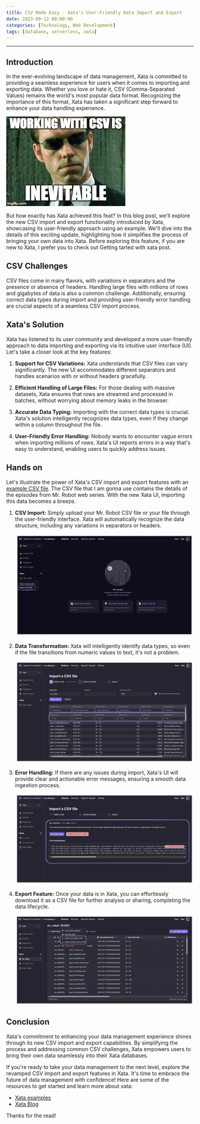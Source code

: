 ```yaml
---
title: CSV Made Easy - Xata's User-Friendly Data Import and Export
date: 2023-09-12 00:00:00
categories: [Technology, Web Development]
tags: [database, serverless, xata]
---
```


---

## Introduction

In the ever-evolving landscape of data management, Xata is committed to providing a seamless experience for users when it comes to importing and exporting data. Whether you love or hate it, CSV (Comma-Separated Values) remains the world's most popular data format. Recognizing the importance of this format, Xata has taken a significant step forward to enhance your data handling experience.

![CSV Meme](/assets/media/csv_is_inevitable_meme.jpg)

But how exactly has Xata achieved this feat? In this blog post, we'll explore the new CSV import and export functionality introduced by Xata, showcasing its user-friendly approach using an example. We'll dive into the details of this exciting update, highlighting how it simplifies the process of bringing your own data into Xata. Before exploring this feature, if you are new to Xata, I prefer you to check out Getting tarted with xata post. 

## CSV Challenges

CSV files come in many flavors, with variations in separators and the presence or absence of headers. Handling large files with millions of rows and gigabytes of data is also a common challenge. Additionally, ensuring correct data types during import and providing user-friendly error handling are crucial aspects of a seamless CSV import process.

## Xata's Solution

Xata has listened to its user community and developed a more user-friendly approach to data importing and exporting via its intuitive user interface (UI). Let's take a closer look at the key features:

1. **Support for CSV Variations:** Xata understands that CSV files can vary significantly. The new UI accommodates different separators and handles scenarios with or without headers gracefully.

2. **Efficient Handling of Large Files:** For those dealing with massive datasets, Xata ensures that rows are streamed and processed in batches, without worrying about memory leaks in the browser.

3. **Accurate Data Typing:** Importing with the correct data types is crucial. Xata's solution intelligently recognizes data types, even if they change within a column throughout the file.

4. **User-Friendly Error Handling:** Nobody wants to encounter vague errors when importing millions of rows. Xata's UI reports errors in a way that's easy to understand, enabling users to quickly address issues.

## Hands on

Let's illustrate the power of Xata's CSV import and export features with an [example CSV file](file_url). The CSV file that I am gonna use contains the details of the episodes from Mr. Robot web series. With the new Xata UI, importing this data becomes a breeze.

1. **CSV Import:** Simply upload your Mr. Robot CSV file or your file through the user-friendly interface. Xata will automatically recognize the data structure, including any variations in separators or headers.

    ![Xata-DB-UI](/assets/media/xata-db-ui.png)

2. **Data Transformation:** Xata will intelligently identify data types, so even if the file transitions from numeric values to text, it's not a problem.

    ![Xata-CSV-import-details](/assets/media/xata-csv-import-details.png)

3. **Error Handling:** If there are any issues during import, Xata's UI will provide clear and actionable error messages, ensuring a smooth data ingestion process.

    ![Xata-CSV-import-error](/assets/media/xata-csv-import-error.png)

4. **Export Feature:** Once your data is in Xata, you can effortlessly download it as a CSV file for further analysis or sharing, completing the data lifecycle.

    ![xata-csv-export](/assets/media/xata-csv-export.png)

## Conclusion

Xata's commitment to enhancing your data management experience shines through its new CSV import and export capabilities. By simplifying the process and addressing common CSV challenges, Xata empowers users to bring their own data seamlessly into their Xata databases.

If you're ready to take your data management to the next level, explore the revamped CSV import and export features in Xata. It's time to embrace the future of data management with confidence! Here are some of the resources to get started and learn more about xata:

- [Xata examples](https://xata.io/docs/examples/intro)
- [Xata Blog](https://xata.io/blog)

Thanks for the read!
